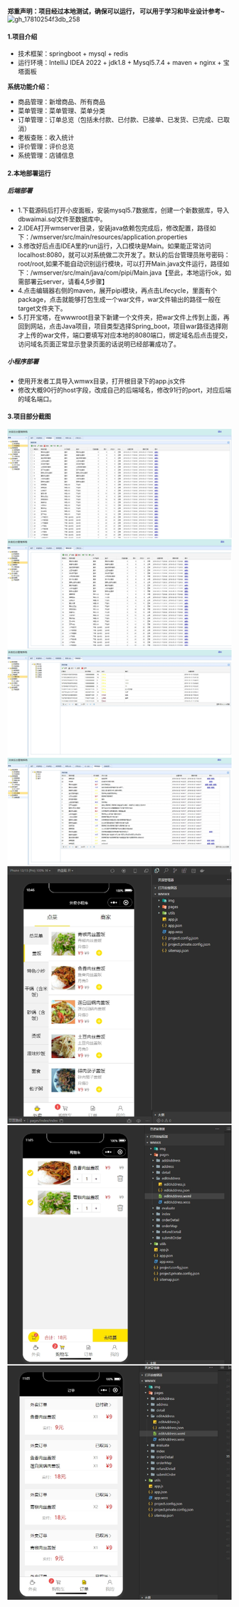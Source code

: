  **郑重声明：项目经过本地测试，确保可以运行， 可以用于学习和毕业设计参考~** 
 ![gh_17810254f3db_258](https://github.com/user-attachments/assets/ee7672c5-3787-4e95-8c31-3e2d56e410d8)

####  1.项目介绍

- 技术框架：springboot  + mysql + redis
- 运行环境：IntelliJ IDEA 2022 + jdk1.8 + Mysql5.7.4 + maven + nginx + 宝塔面板

**系统功能介绍：**

- 商品管理：新增商品、所有商品
- 菜单管理：菜单管理、菜单分类
- 订单管理：订单总览（包括未付款、已付款、已接单、已发货、已完成、已取消）
- 老板查账：收入统计
- 评价管理：评价总览
- 系统管理：店铺信息

#### 2.本地部署运行
##### 后端部署

- 1.下载源码后打开小皮面板，安装mysql5.7数据库，创建一个新数据库，导入dbwaimai.sql文件至数据库中。
- 2.IDEA打开wmserver目录，安装java依赖包完成后，修改配置，路径如下：/wmserver/src/main/resources/application.properties
- 3.修改好后点击IDEA里的run运行，入口模块是Main。如果能正常访问localhost:8080，就可以对系统做二次开发了。默认的后台管理员账号密码：root/root,如果不能自动识别运行模块，可以打开Main.java文件运行，路径如下：/wmserver/src/main/java/com/pipi/Main.java【至此，本地运行ok，如需部署云server，请看4,5步骤】
- 4.点击编辑器右侧的maven，展开pipi模块，再点击Lifecycle，里面有个package，点击就能够打包生成一个war文件，war文件输出的路径一般在target文件夹下。
- 5.打开宝塔，在wwwroot目录下新建一个文件夹，把war文件上传到上面，再回到网站，点击Java项目，项目类型选择Spring_boot，项目war路径选择刚才上传的war文件，端口要填写对应本地的8080端口，绑定域名后点击提交，访问域名页面正常显示登录页面的话说明已经部署成功了。

##### 小程序部署

- 使用开发者工具导入wmwx目录，打开根目录下的app.js文件
- 修改大概90行的host字段，改成自己的后端域名，修改91行的port，对应后端的域名端口。

#### 3.项目部分截图
![输入图片说明](1.png)![输入图片说明](2.png)![输入图片说明](3.png)![输入图片说明](4.png)![输入图片说明](5.png)![输入图片说明](6.png)![输入图片说明](7.png)


